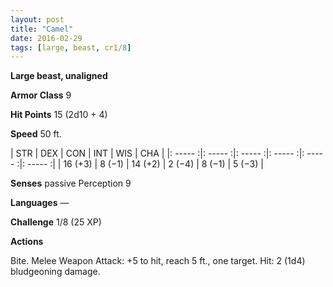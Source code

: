 ```yaml
---
layout: post
title: "Camel"
date: 2016-02-29
tags: [large, beast, cr1/8]
---
```


**Large beast, unaligned**

**Armor Class** 9

**Hit Points** 15 (2d10 + 4)

**Speed** 50 ft.

|   STR   |   DEX   |   CON   |   INT   |   WIS   |   CHA   |
|: ----- :|: ----- :|: ----- :|: ----- :|: ----- :|: ----- :|
| 16 (+3) | 8 (−1) | 14 (+2) | 2 (−4) | 8 (−1) | 5 (−3) |

**Senses** passive Perception 9 

**Languages** — 

**Challenge** 1/8 (25 XP) 

**Actions**

Bite. Melee Weapon Attack: +5 to hit, reach 5 ft., one target. Hit: 2 (1d4) bludgeoning damage.